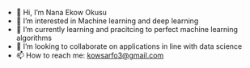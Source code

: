 - 👋 Hi, I’m Nana Ekow Okusu
- 👀 I’m interested in Machine learning and deep learning
- 🌱 I’m currently learning and pracitcing to perfect machine learning algorithms
- 💞️ I’m looking to collaborate on applications in line with data science 
- 📫 How to reach me: kowsarfo3@gmail.com 

